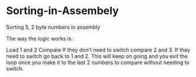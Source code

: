 # Sorting-in-Assembely
Sorting 5, 2 byte numbers in assembly

The way the logic works is:

Load 1 and 2
Compare 
If they don’t need to switch compare 2 and 3. If they need to switch go back to 1 and 2.
This will keep on going and you exit the loop once you make it to the last 2 numbers to compare without needing to switch.

